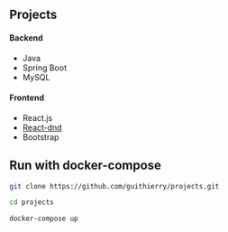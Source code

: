## Projects

#### Backend

-   Java
-   Spring Boot
-   MySQL

#### Frontend

-   React.js
-   [React-dnd](https://react-dnd.github.io/react-dnd/about)
-   Bootstrap

## Run with docker-compose

```bash
git clone https://github.com/guithierry/projects.git

cd projects

docker-compose up
```
